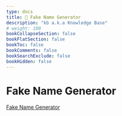 ```yaml
---
type: docs
title: 🔷 Fake Name Generator
description: "kb a.k.a Knowledge Base"
# weight: 100
bookCollapseSection: false
bookFlatSection: false
bookToc: false
bookComments: false
bookSearchExclude: false
bookHidden: false
---
```


# Fake Name Generator

[Fake Name Generator](https://www.fakenamegenerator.com/?nt)
